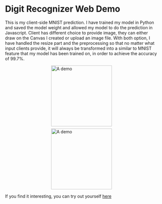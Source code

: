 # Digit Recognizer Web Demo 

This is my client-side MNIST prediction. I have trained my model in Python and saved the model weight and allowed my model to do the prediction in Javascript. Client has different choice to provide image, they can either draw on the Canvas I created or upload an image file. With both option, I have handled the resize part and the preprocessing so that no matter what input clients provide, it will always be transformed into a similar to MNIST feature that my model has been trained on, in order to achieve the accuracy of 99.7%. 

<img alt="A demo" src="demo1.PNG" style="height: 5vh; display: block; margin: 0.5em auto;">

<img alt="A demo" src="demo2.PNG" style="height: 5vh; display: block; margin: 0.5em auto;">

If you find it interesting, you can try out yourself [here](https://mytran2111.github.io/Digit_Recognizer_demo/)
